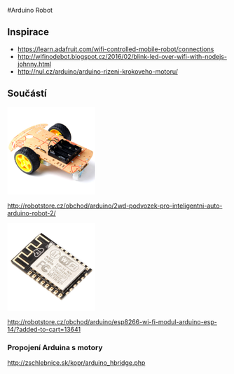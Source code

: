 #Arduino Robot

## Inspirace

- https://learn.adafruit.com/wifi-controlled-mobile-robot/connections
- http://wifinodebot.blogspot.cz/2016/02/blink-led-over-wifi-with-nodejs-johnny.html
- http://nul.cz/arduino/arduino-rizeni-krokoveho-motoru/


## Součástí
<img src='./imgs/2wd-podvozek-pro-inteligentni-auto-arduino-robot-2.jpg' alt="screenshot" width="200"/>

http://robotstore.cz/obchod/arduino/2wd-podvozek-pro-inteligentni-auto-arduino-robot-2/


<img src='./imgs/esp8266-wi-fi-modul-arduino-esp-14-1.jpg' alt="screenshot" width="200"/>


http://robotstore.cz/obchod/arduino/esp8266-wi-fi-modul-arduino-esp-14/?added-to-cart=13641

### Propojení Arduina s motory
http://zschlebnice.sk/kopr/arduino_hbridge.php
